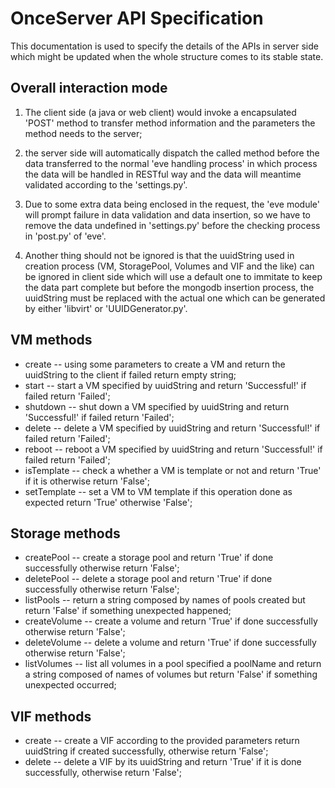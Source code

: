 # OnceServer API Specification
This documentation is used to specify the details of the APIs in server side which might be updated when the whole structure comes to its stable state.

## Overall interaction mode
1. The client side (a java or web client) would invoke a encapsulated 'POST' method to transfer method information and the parameters the method needs to the server; 

2. the server side will automatically dispatch the called method before the data transferred to the normal 'eve handling process' in which process the data will be handled in RESTful way and the data will meantime validated according to the 'settings.py'. 

3. Due to some extra data being enclosed in the request, the 'eve module' will prompt failure in data validation and data insertion, so we have to remove the data undefined in 'settings.py' before the checking process in 'post.py' of 'eve'.

4. Another thing should not be ignored is that the uuidString used in creation process (VM, StoragePool, Volumes and VIF and the like) can be ignored in client side which will use a default one to immitate to keep the data part complete but before the mongodb insertion process, the uuidString must be replaced with the actual one which can be generated by either 'libvirt' or 'UUIDGenerator.py'.

## VM methods
- create -- using some parameters to create a VM and return the uuidString to the client if failed return empty string;
- start -- start a VM specified by uuidString and return 'Successful!' if failed return 'Failed';
- shutdown -- shut down a VM specified by uuidString and return 'Successful!' if failed return 'Failed';
- delete -- delete a VM specified by uuidString and return 'Successful!' if failed return 'Failed';
- reboot -- reboot a VM specified by uuidString and return 'Successful!' if failed return 'Failed';
- isTemplate -- check a whether a VM is template or not and return 'True' if it is otherwise return 'False';
- setTemplate -- set a VM to VM template if this operation done as expected return 'True' otherwise 'False';

## Storage methods
- createPool -- create a storage pool and return 'True' if done successfully otherwise return 'False';
- deletePool -- delete a storage pool and return 'True' if done successfully otherwise return 'False';
- listPools -- return a string composed by names of pools created but return 'False' if something unexpected happened;
- createVolume -- create a volume and return 'True' if done successfully otherwise return 'False'; 
- deleteVolume -- delete a volume and return 'True' if done successfully otherwise return 'False'; 
- listVolumes -- list all volumes in a pool specified a poolName and return a string composed of names of volumes but return 'False' if something unexpected occurred;

## VIF methods
- create -- create a VIF according to the provided parameters return uuidString if created successfully, otherwise return 'False';
- delete -- delete a VIF by its uuidString and return 'True' if it is done successfully, otherwise return 'False';
